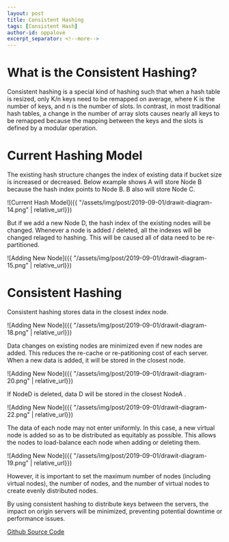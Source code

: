 ```yaml
---
layout: post
title: Consistent Hashing
tags: [Consistent Hash]
author-id: oppalove
excerpt_separator: <!--more-->
---
```

# What is the Consistent Hashing?
Consistent hashing is a special kind of hashing such that when a hash table is resized, only K/n keys need to be remapped on average, where K is the number of keys, and n is the number of slots. 
In contrast, in most traditional hash tables, a change in the number of array slots causes nearly all keys to be remapped because the mapping between the keys and the slots is defined by a modular operation.

<!--more-->

# Current Hashing Model

The existing hash structure changes the index of existing data if bucket size is increased or decreased.
Below example shows A will store Node B because the hash index points to Node B. B also will store Node C.

![Current Hash Model]({{ "/assets/img/post/2019-09-01/drawit-diagram-14.png" | relative_url}})

But if we add a new Node D, the hash index of the existing nodes will be changed. Whenever a node is added / deleted, all the indexes will be changed relaged to hashing. This will be caused all of data need to be re-partitioned.

![Adding New Node]({{ "/assets/img/post/2019-09-01/drawit-diagram-15.png" | relative_url}})


# Consistent Hashing


Consistent hashing stores data in the closest index node.

![Adding New Node]({{ "/assets/img/post/2019-09-01/drawit-diagram-18.png" | relative_url}})

Data changes on existing nodes are minimized even if new nodes are added. This reduces the re-cache or re-patitioning cost of each server. When a new data is added, it will be stored in the closest node.

![Adding New Node]({{ "/assets/img/post/2019-09-01/drawit-diagram-20.png" | relative_url}})

If NodeD is deleted, data D will be stored in the closest NodeA .

![Adding New Node]({{ "/assets/img/post/2019-09-01/drawit-diagram-22.png" | relative_url}})

The data of each node may not enter uniformly. In this case, a new virtual node is added so as to be distributed as equitably as possible. This allows the nodes to load-balance each node when adding or deleting them.

![Adding New Node]({{ "/assets/img/post/2019-09-01/drawit-diagram-19.png" | relative_url}})

However, it is important to set the maximum number of nodes (including virtual nodes), the number of nodes, and the number of virtual nodes to create evenly distributed nodes.

By using consistent hashing to distribute keys between the servers,  the impact on origin servers will be minimized, preventing potential downtime or performance issues.

[Github Source Code](https://github.com/han1448/consistent_hashing)